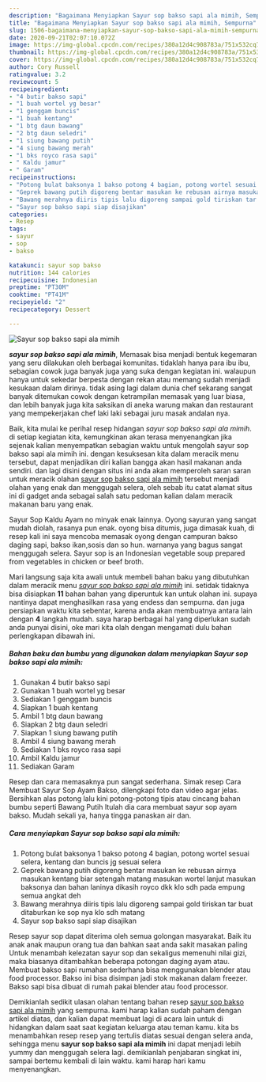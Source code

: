```yaml
---
description: "Bagaimana Menyiapkan Sayur sop bakso sapi ala mimih, Sempurna"
title: "Bagaimana Menyiapkan Sayur sop bakso sapi ala mimih, Sempurna"
slug: 1506-bagaimana-menyiapkan-sayur-sop-bakso-sapi-ala-mimih-sempurna
date: 2020-09-21T02:07:10.072Z
image: https://img-global.cpcdn.com/recipes/380a12d4c908783a/751x532cq70/sayur-sop-bakso-sapi-ala-mimih-foto-resep-utama.jpg
thumbnail: https://img-global.cpcdn.com/recipes/380a12d4c908783a/751x532cq70/sayur-sop-bakso-sapi-ala-mimih-foto-resep-utama.jpg
cover: https://img-global.cpcdn.com/recipes/380a12d4c908783a/751x532cq70/sayur-sop-bakso-sapi-ala-mimih-foto-resep-utama.jpg
author: Cory Russell
ratingvalue: 3.2
reviewcount: 5
recipeingredient:
- "4 butir bakso sapi"
- "1 buah wortel yg besar"
- "1 genggam buncis"
- "1 buah kentang"
- "1 btg daun bawang"
- "2 btg daun seledri"
- "1 siung bawang putih"
- "4 siung bawang merah"
- "1 bks royco rasa sapi"
- " Kaldu jamur"
- " Garam"
recipeinstructions:
- "Potong bulat baksonya 1 bakso potong 4 bagian, potong wortel sesuai selera, kentang dan buncis jg sesuai selera"
- "Geprek bawang putih digoreng bentar masukan ke rebusan airnya masukan kentang biar setengah matang masukan wortel lanjut masukan baksonya dan bahan laninya dikasih royco dkk klo sdh pada empung semua angkat deh"
- "Bawang merahnya diiris tipis lalu digoreng sampai gold tiriskan tar buat ditaburkan ke sop nya klo sdh matang"
- "Sayur sop bakso sapi siap disajikan"
categories:
- Resep
tags:
- sayur
- sop
- bakso

katakunci: sayur sop bakso 
nutrition: 144 calories
recipecuisine: Indonesian
preptime: "PT30M"
cooktime: "PT41M"
recipeyield: "2"
recipecategory: Dessert

---
```



![Sayur sop bakso sapi ala mimih](https://img-global.cpcdn.com/recipes/380a12d4c908783a/751x532cq70/sayur-sop-bakso-sapi-ala-mimih-foto-resep-utama.jpg)

<b><i>sayur sop bakso sapi ala mimih</i></b>, Memasak bisa menjadi bentuk kegemaran yang seru dilakukan oleh berbagai komunitas. tidaklah hanya para ibu ibu, sebagian cowok juga banyak juga yang suka dengan kegiatan ini. walaupun hanya untuk sekedar berpesta dengan rekan atau memang sudah menjadi kesukaan dalam dirinya. tidak asing lagi dalam dunia chef sekarang sangat banyak ditemukan cowok dengan ketrampilan memasak yang luar biasa, dan lebih banyak juga kita saksikan di aneka warung makan dan restaurant yang mempekerjakan chef laki laki sebagai juru masak andalan nya.

Baik, kita mulai ke perihal resep hidangan <i>sayur sop bakso sapi ala mimih</i>. di setiap kegiatan kita, kemungkinan akan terasa menyenangkan jika sejenak kalian menyempatkan sebagian waktu untuk mengolah sayur sop bakso sapi ala mimih ini. dengan kesuksesan kita dalam meracik menu tersebut, dapat menjadikan diri kalian bangga akan hasil makanan anda sendiri. dan lagi disini dengan situs ini anda akan memperoleh saran saran untuk meracik olahan <u>sayur sop bakso sapi ala mimih</u> tersebut menjadi olahan yang enak dan menggugah selera, oleh sebab itu catat alamat situs ini di gadget anda sebagai salah satu pedoman kalian dalam meracik makanan baru yang enak.

Sayur Sop Kaldu Ayam no minyak enak lainnya. Oyong sayuran yang sangat mudah diolah, rasanya pun enak. oyong bisa ditumis, juga dimasak kuah, di resep kali ini saya mencoba memasak oyong dengan campuran bakso daging sapi, bakso ikan,sosis dan so hun. warnanya yang bagus sangat menggugah selera. Sayur sop is an Indonesian vegetable soup prepared from vegetables in chicken or beef broth.


Mari langsung saja kita awali untuk membeli bahan baku yang dibutuhkan dalam meracik menu <u><i>sayur sop bakso sapi ala mimih</i></u> ini. setidak tidaknya bisa disiapkan <b>11</b> bahan bahan yang diperuntuk kan untuk olahan ini. supaya nantinya dapat menghasilkan rasa yang endess dan sempurna. dan juga persiapkan waktu kita sebentar, karena anda akan membuatnya antara lain dengan <b>4</b> langkah mudah. saya harap berbagai hal yang diperlukan sudah anda punyai disini, oke mari kita olah dengan mengamati dulu bahan perlengkapan dibawah ini.

<!--inarticleads1-->

##### Bahan baku dan bumbu yang digunakan dalam menyiapkan Sayur sop bakso sapi ala mimih:

1. Gunakan 4 butir bakso sapi
1. Gunakan 1 buah wortel yg besar
1. Sediakan 1 genggam buncis
1. Siapkan 1 buah kentang
1. Ambil 1 btg daun bawang
1. Siapkan 2 btg daun seledri
1. Siapkan 1 siung bawang putih
1. Ambil 4 siung bawang merah
1. Sediakan 1 bks royco rasa sapi
1. Ambil  Kaldu jamur
1. Sediakan  Garam


Resep dan cara memasaknya pun sangat sederhana. Simak resep Cara Membuat Sayur Sop Ayam Bakso, dilengkapi foto dan video agar jelas. Bersihkan alas potong lalu kini potong-potong tipis atau cincang bahan bumbu seperti Bawang Putih Itulah dia cara membuat sayur sop ayam bakso. Mudah sekali ya, hanya tingga panaskan air dan. 

<!--inarticleads2-->

##### Cara menyiapkan Sayur sop bakso sapi ala mimih:

1. Potong bulat baksonya 1 bakso potong 4 bagian, potong wortel sesuai selera, kentang dan buncis jg sesuai selera
1. Geprek bawang putih digoreng bentar masukan ke rebusan airnya masukan kentang biar setengah matang masukan wortel lanjut masukan baksonya dan bahan laninya dikasih royco dkk klo sdh pada empung semua angkat deh
1. Bawang merahnya diiris tipis lalu digoreng sampai gold tiriskan tar buat ditaburkan ke sop nya klo sdh matang
1. Sayur sop bakso sapi siap disajikan


Resep sayur sop dapat diterima oleh semua golongan masyarakat. Baik itu anak anak maupun orang tua dan bahkan saat anda sakit masakan paling Untuk menambah kelezatan sayur sop dan sekaligus memenuhi nilai gizi, maka biasanya ditambahkan beberapa potongan daging ayam atau. Membuat bakso sapi rumahan sederhana bisa menggunakan blender atau food processor. Bakso ini bisa disimpan jadi stok makanan dalam freezer. Bakso sapi bisa dibuat di rumah pakai blender atau food processor. 

Demikianlah sedikit ulasan olahan tentang bahan resep <u>sayur sop bakso sapi ala mimih</u> yang sempurna. kami harap kalian sudah paham dengan artikel diatas, dan kalian dapat membuat lagi di acara lain untuk di hidangkan dalam saat saat kegiatan keluarga atau teman kamu. kita bs menambahkan resep resep yang tertulis diatas sesuai dengan selera anda, sehingga menu <b>sayur sop bakso sapi ala mimih</b> ini dapat menjadi lebih yummy dan menggugah selera lagi. demikianlah penjabaran singkat ini, sampai bertemu kembali di lain waktu. kami harap hari kamu menyenangkan.
